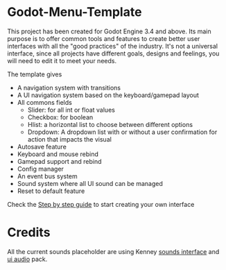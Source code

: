 # Godot-Menu-Template

This project has been created for Godot Engine 3.4 and above.
Its main purpose is to offer common tools and features to create better user interfaces with all the "good practices" of the industry. It's not a universal interface, since all projects have different goals, designs and feelings, you will need to edit it to meet your needs.

The template gives
- A navigation system with transitions
- A UI navigation system based on the keyboard/gamepad layout
- All commons fields
  - Slider: for all int or float values
  - Checkbox: for boolean
  - Hlist: a horizontal list to choose between different options
  - Dropdown: A dropdown list with or without a user confirmation for action that impacts the visual
- Autosave feature
- Keyboard and mouse rebind
- Gamepad support and rebind
- Config manager
- An event bus system
- Sound system where all UI sound can be managed
- Reset to default feature

Check the [Step by step guide](https://github.com/Levrault/Godot-Menu-Template/wiki/Step-by-step-guide) to start creating your own interface

# Credits
All the current sounds placeholder are using Kenney [sounds interface](https://www.kenney.nl/assets/interface-sounds) and [ui audio](https://www.kenney.nl/assets/ui-audio) pack.
